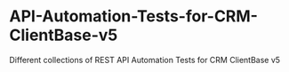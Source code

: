 # API-Automation-Tests-for-CRM-ClientBase-v5
Different collections of REST API Automation Tests for CRM ClientBase v5
